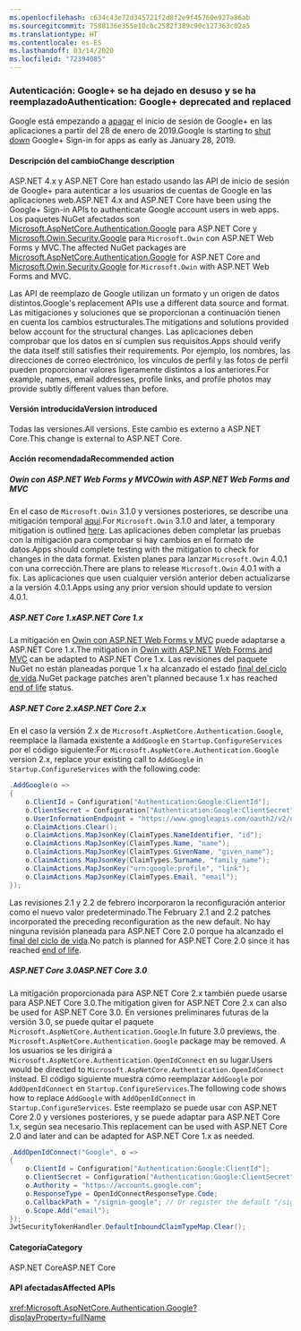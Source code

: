 ```yaml
---
ms.openlocfilehash: c634c43e72d345721f2d8f2e9f45760e927a86ab
ms.sourcegitcommit: 7588136e355e10cbc2582f389c90c127363c02a5
ms.translationtype: HT
ms.contentlocale: es-ES
ms.lasthandoff: 03/14/2020
ms.locfileid: "72394085"
---
```

### <a name="authentication-google-deprecated-and-replaced"></a><span data-ttu-id="a3824-101">Autenticación: Google+ se ha dejado en desuso y se ha reemplazado</span><span class="sxs-lookup"><span data-stu-id="a3824-101">Authentication: Google+ deprecated and replaced</span></span>

<span data-ttu-id="a3824-102">Google está empezando a [apagar](https://developers.google.com/+/api-shutdown) el inicio de sesión de Google+ en las aplicaciones a partir del 28 de enero de 2019.</span><span class="sxs-lookup"><span data-stu-id="a3824-102">Google is starting to [shut down](https://developers.google.com/+/api-shutdown) Google+ Sign-in for apps as early as January 28, 2019.</span></span>

#### <a name="change-description"></a><span data-ttu-id="a3824-103">Descripción del cambio</span><span class="sxs-lookup"><span data-stu-id="a3824-103">Change description</span></span>

<span data-ttu-id="a3824-104">ASP.NET 4.x y ASP.NET Core han estado usando las API de inicio de sesión de Google+ para autenticar a los usuarios de cuentas de Google en las aplicaciones web.</span><span class="sxs-lookup"><span data-stu-id="a3824-104">ASP.NET 4.x and ASP.NET Core have been using the Google+ Sign-in APIs to authenticate Google account users in web apps.</span></span> <span data-ttu-id="a3824-105">Los paquetes NuGet afectados son [Microsoft.AspNetCore.Authentication.Google](https://www.nuget.org/packages/Microsoft.AspNetCore.Authentication.Google/) para ASP.NET Core y [Microsoft.Owin.Security.Google](https://www.nuget.org/packages/Microsoft.Owin.Security.Google/) para `Microsoft.Owin` con ASP.NET Web Forms y MVC.</span><span class="sxs-lookup"><span data-stu-id="a3824-105">The affected NuGet packages are [Microsoft.AspNetCore.Authentication.Google](https://www.nuget.org/packages/Microsoft.AspNetCore.Authentication.Google/) for ASP.NET Core and [Microsoft.Owin.Security.Google](https://www.nuget.org/packages/Microsoft.Owin.Security.Google/) for `Microsoft.Owin` with ASP.NET Web Forms and MVC.</span></span>

<span data-ttu-id="a3824-106">Las API de reemplazo de Google utilizan un formato y un origen de datos distintos.</span><span class="sxs-lookup"><span data-stu-id="a3824-106">Google's replacement APIs use a different data source and format.</span></span> <span data-ttu-id="a3824-107">Las mitigaciones y soluciones que se proporcionan a continuación tienen en cuenta los cambios estructurales.</span><span class="sxs-lookup"><span data-stu-id="a3824-107">The mitigations and solutions provided below account for the structural changes.</span></span> <span data-ttu-id="a3824-108">Las aplicaciones deben comprobar que los datos en sí cumplen sus requisitos.</span><span class="sxs-lookup"><span data-stu-id="a3824-108">Apps should verify the data itself still satisfies their requirements.</span></span> <span data-ttu-id="a3824-109">Por ejemplo, los nombres, las direcciones de correo electrónico, los vínculos de perfil y las fotos de perfil pueden proporcionar valores ligeramente distintos a los anteriores.</span><span class="sxs-lookup"><span data-stu-id="a3824-109">For example, names, email addresses, profile links, and profile photos may provide subtly different values than before.</span></span>

#### <a name="version-introduced"></a><span data-ttu-id="a3824-110">Versión introducida</span><span class="sxs-lookup"><span data-stu-id="a3824-110">Version introduced</span></span>

<span data-ttu-id="a3824-111">Todas las versiones.</span><span class="sxs-lookup"><span data-stu-id="a3824-111">All versions.</span></span> <span data-ttu-id="a3824-112">Este cambio es externo a ASP.NET Core.</span><span class="sxs-lookup"><span data-stu-id="a3824-112">This change is external to ASP.NET Core.</span></span>

#### <a name="recommended-action"></a><span data-ttu-id="a3824-113">Acción recomendada</span><span class="sxs-lookup"><span data-stu-id="a3824-113">Recommended action</span></span>

##### <a name="owin-with-aspnet-web-forms-and-mvc"></a><span data-ttu-id="a3824-114">Owin con ASP.NET Web Forms y MVC</span><span class="sxs-lookup"><span data-stu-id="a3824-114">Owin with ASP.NET Web Forms and MVC</span></span>

<span data-ttu-id="a3824-115">En el caso de `Microsoft.Owin` 3.1.0 y versiones posteriores, se describe una mitigación temporal [aquí](https://github.com/aspnet/AspNetKatana/issues/251#issuecomment-449587635).</span><span class="sxs-lookup"><span data-stu-id="a3824-115">For `Microsoft.Owin` 3.1.0 and later, a temporary mitigation is outlined [here](https://github.com/aspnet/AspNetKatana/issues/251#issuecomment-449587635).</span></span> <span data-ttu-id="a3824-116">Las aplicaciones deben completar las pruebas con la mitigación para comprobar si hay cambios en el formato de datos.</span><span class="sxs-lookup"><span data-stu-id="a3824-116">Apps should complete testing with the mitigation to check for changes in the data format.</span></span> <span data-ttu-id="a3824-117">Existen planes para lanzar `Microsoft.Owin` 4.0.1 con una corrección.</span><span class="sxs-lookup"><span data-stu-id="a3824-117">There are plans to release `Microsoft.Owin` 4.0.1 with a fix.</span></span> <span data-ttu-id="a3824-118">Las aplicaciones que usen cualquier versión anterior deben actualizarse a la versión 4.0.1.</span><span class="sxs-lookup"><span data-stu-id="a3824-118">Apps using any prior version should update to version 4.0.1.</span></span>

##### <a name="aspnet-core-1x"></a><span data-ttu-id="a3824-119">ASP.NET Core 1.x</span><span class="sxs-lookup"><span data-stu-id="a3824-119">ASP.NET Core 1.x</span></span>

<span data-ttu-id="a3824-120">La mitigación en [Owin con ASP.NET Web Forms y MVC](#owin-with-aspnet-web-forms-and-mvc) puede adaptarse a ASP.NET Core 1.x.</span><span class="sxs-lookup"><span data-stu-id="a3824-120">The mitigation in [Owin with ASP.NET Web Forms and MVC](#owin-with-aspnet-web-forms-and-mvc) can be adapted to ASP.NET Core 1.x.</span></span> <span data-ttu-id="a3824-121">Las revisiones del paquete NuGet no están planeadas porque 1.x ha alcanzado el estado [final del ciclo de vida](https://dotnet.microsoft.com/platform/support-policy).</span><span class="sxs-lookup"><span data-stu-id="a3824-121">NuGet package patches aren't planned because 1.x has reached [end of life](https://dotnet.microsoft.com/platform/support-policy) status.</span></span>

##### <a name="aspnet-core-2x"></a><span data-ttu-id="a3824-122">ASP.NET Core 2.x</span><span class="sxs-lookup"><span data-stu-id="a3824-122">ASP.NET Core 2.x</span></span>

<span data-ttu-id="a3824-123">En el caso la versión 2.x de `Microsoft.AspNetCore.Authentication.Google`, reemplace la llamada existente a `AddGoogle` en `Startup.ConfigureServices` por el código siguiente:</span><span class="sxs-lookup"><span data-stu-id="a3824-123">For `Microsoft.AspNetCore.Authentication.Google` version 2.x, replace your existing call to `AddGoogle` in `Startup.ConfigureServices` with the following code:</span></span>

```csharp
.AddGoogle(o =>
{
    o.ClientId = Configuration["Authentication:Google:ClientId"];
    o.ClientSecret = Configuration["Authentication:Google:ClientSecret"];
    o.UserInformationEndpoint = "https://www.googleapis.com/oauth2/v2/userinfo";
    o.ClaimActions.Clear();
    o.ClaimActions.MapJsonKey(ClaimTypes.NameIdentifier, "id");
    o.ClaimActions.MapJsonKey(ClaimTypes.Name, "name");
    o.ClaimActions.MapJsonKey(ClaimTypes.GivenName, "given_name");
    o.ClaimActions.MapJsonKey(ClaimTypes.Surname, "family_name");
    o.ClaimActions.MapJsonKey("urn:google:profile", "link");
    o.ClaimActions.MapJsonKey(ClaimTypes.Email, "email");
});
```

<span data-ttu-id="a3824-124">Las revisiones 2.1 y 2.2 de febrero incorporaron la reconfiguración anterior como el nuevo valor predeterminado.</span><span class="sxs-lookup"><span data-stu-id="a3824-124">The February 2.1 and 2.2 patches incorporated the preceding reconfiguration as the new default.</span></span> <span data-ttu-id="a3824-125">No hay ninguna revisión planeada para ASP.NET Core 2.0 porque ha alcanzado el [final del ciclo de vida](https://dotnet.microsoft.com/platform/support-policy).</span><span class="sxs-lookup"><span data-stu-id="a3824-125">No patch is planned for ASP.NET Core 2.0 since it has reached [end of life](https://dotnet.microsoft.com/platform/support-policy).</span></span>

##### <a name="aspnet-core-30"></a><span data-ttu-id="a3824-126">ASP.NET Core 3.0</span><span class="sxs-lookup"><span data-stu-id="a3824-126">ASP.NET Core 3.0</span></span>

<span data-ttu-id="a3824-127">La mitigación proporcionada para ASP.NET Core 2.x también puede usarse para ASP.NET Core 3.0.</span><span class="sxs-lookup"><span data-stu-id="a3824-127">The mitigation given for ASP.NET Core 2.x can also be used for ASP.NET Core 3.0.</span></span> <span data-ttu-id="a3824-128">En versiones preliminares futuras de la versión 3.0, se puede quitar el paquete `Microsoft.AspNetCore.Authentication.Google`.</span><span class="sxs-lookup"><span data-stu-id="a3824-128">In future 3.0 previews, the `Microsoft.AspNetCore.Authentication.Google` package may be removed.</span></span> <span data-ttu-id="a3824-129">A los usuarios se les dirigirá a `Microsoft.AspNetCore.Authentication.OpenIdConnect` en su lugar.</span><span class="sxs-lookup"><span data-stu-id="a3824-129">Users would be directed to `Microsoft.AspNetCore.Authentication.OpenIdConnect` instead.</span></span> <span data-ttu-id="a3824-130">El código siguiente muestra cómo reemplazar `AddGoogle` por `AddOpenIdConnect` en `Startup.ConfigureServices`.</span><span class="sxs-lookup"><span data-stu-id="a3824-130">The following code shows how to replace `AddGoogle` with `AddOpenIdConnect` in `Startup.ConfigureServices`.</span></span> <span data-ttu-id="a3824-131">Este reemplazo se puede usar con ASP.NET Core 2.0 y versiones posteriores, y se puede adaptar para ASP.NET Core 1.x, según sea necesario.</span><span class="sxs-lookup"><span data-stu-id="a3824-131">This replacement can be used with ASP.NET Core 2.0 and later and can be adapted for ASP.NET Core 1.x as needed.</span></span>

```csharp
.AddOpenIdConnect("Google", o =>
{
    o.ClientId = Configuration["Authentication:Google:ClientId"];
    o.ClientSecret = Configuration["Authentication:Google:ClientSecret"];
    o.Authority = "https://accounts.google.com";
    o.ResponseType = OpenIdConnectResponseType.Code;
    o.CallbackPath = "/signin-google"; // Or register the default "/sigin-oidc"
    o.Scope.Add("email");
});
JwtSecurityTokenHandler.DefaultInboundClaimTypeMap.Clear();
```

#### <a name="category"></a><span data-ttu-id="a3824-132">Categoría</span><span class="sxs-lookup"><span data-stu-id="a3824-132">Category</span></span>

<span data-ttu-id="a3824-133">ASP.NET Core</span><span class="sxs-lookup"><span data-stu-id="a3824-133">ASP.NET Core</span></span>

#### <a name="affected-apis"></a><span data-ttu-id="a3824-134">API afectadas</span><span class="sxs-lookup"><span data-stu-id="a3824-134">Affected APIs</span></span>

<xref:Microsoft.AspNetCore.Authentication.Google?displayProperty=fullName>

<!-- 

#### Affected APIs

`N:Microsoft.AspNetCore.Authentication.Google`

-->
